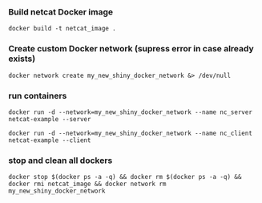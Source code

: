 ### Build netcat Docker image
    docker build -t netcat_image .

### Create custom Docker network (supress error in case already exists)

    docker network create my_new_shiny_docker_network &> /dev/null

### run containers

    docker run -d --network=my_new_shiny_docker_network --name nc_server netcat-example --server

    docker run -d --network=my_new_shiny_docker_network --name nc_client netcat-example --client

### stop and clean all dockers
    docker stop $(docker ps -a -q) && docker rm $(docker ps -a -q) && docker rmi netcat_image && docker network rm my_new_shiny_docker_network

